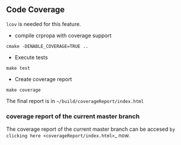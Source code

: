 ## Code Coverage
`lcov` is needed for this feature.

* compile crpropa with coverage support
```
cmake -DENABLE_COVERAGE=TRUE ..
```

*  Execute tests
```
make test
```

*  Create coverage report
```
make coverage
```
The final report is in ```~/build/coverageReport/index.html```

### coverage report of the current master branch
The coverage report of the current master branch can be accesed `by clicking here <coverageReport/index.html>`_ now.